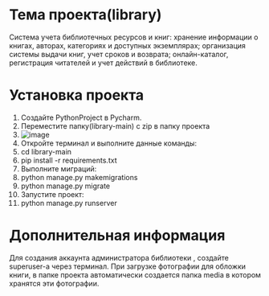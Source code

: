# Тема проекта(library)
Система учета библиотечных ресурсов и книг: хранение информации о книгах, авторах, категориях и доступных экземплярах; организация системы выдачи книг, учет сроков и возврата; онлайн-каталог, регистрация читателей и учет действий в библиотеке.
# Установка проекта
1. Создайте PythonProject в Pycharm.
2. Переместите папку(library-main) с zip в папку проекта
3. ![image](https://github.com/Yuusy/library/assets/107846855/b470035e-581c-4959-a0e3-5cbcc501b08d)
4. Откройте терминал и выполните данные команды:
5. cd library-main
6. pip install -r requirements.txt
7. Выполните миграций:
8. python manage.py makemigrations
9. python manage.py migrate
10. Запустите проект:
11. python manage.py runserver
# Дополнительная информация
Для создания аккаунта администратора библиотеки , создайте superuser-а через терминал.
При загрузке фотографии для обложки книги, в папке проекта автоматически создается папка media в котором хранятся эти фотографии.
